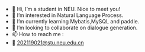 - 👋 Hi, I’m a student in NEU. Nice to meet you!
- 👀 I’m interested in Natural Language Process.
- 🌱 I’m currently learning Mybatis,MySQL and paddle.
- 💞️ I’m looking to collaborate on dialogue generation.
- 📫 How to reach me : 
- 📧 202119021@stu.neu.edu.cn
<!---
adhakdjk/adhakdjk is a ✨ special ✨ repository because its `README.md` (this file) appears on your GitHub profile.
You can click the Preview link to take a look at your changes.
--->

